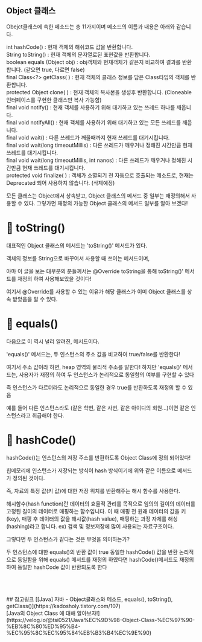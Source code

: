## Object 클래스
Obejct클래스에 속한 메소드는 총 11가지이며 메소드의 이름과 내용은 아래와 같습니다.

int  hashCode() :  현재 객체의 해쉬코드 값을 반환합니다. <br/>
String  toString() :  현재 객체의 문자열로된 표현값을 반환합니다.<br/>
boolean  equals (Object obj) :  obj객체와 현재객체가 같은지 비교하여 결과를 반환합니다. (같으면 true, 다르면 false)<br/>
final Class<?>  getClass( ) :  현재 객체의 클래스 정보를 담은 Class타입의 객체를 반환합니다.<br/>
protected Object  clone( ) :  현재 객체의 복사본을 생성후 반환합니다. (Cloneable 인터페이스를 구현한 클래스만 복사 가능함)<br/>
final void  notify() :  현재 객체를 사용하기 위해 대기하고 있는 쓰레드 하나를 깨웁니다.<br/>
final void  notifyAll() :  현재 객체를 사용하기 위해 대기하고 있는 모든 쓰레드를 깨웁니다.<br/>
final void  wait() :  다른 쓰레드가 깨울때까지 현재 쓰레드를 대기시킵니다.<br/>
final void  wait(long timeoutMillis) :  다른  쓰레드가 깨우거나 정해진 시간만큼 현재 쓰레드를 대기시킵니다.<br/>
final void  wait(long timeoutMillis, int nanos) :  다른  쓰레드가 깨우거나 정해진 시간만큼 현재 쓰레드를 대기시킵니다.<br/>
protected void  finalize( ) :  객체가 소멸되기 전 자동으로 호출되는 메소드로, 현재는 Deprecated 되어 사용하지 않습니다. (삭제예정)<br/>

모든 클래스는 Object에서 상속받고, Object 클래스의 메서드 중 일부는 재정의해서 사용할 수 있다.
그렇가면 재정의 가능한 Object 클래스의 메서드 일부를 알아 보겠다!

# 💁 toString()

대표적인 Object 클래스의 메서드는 'toString()' 메서드가 있다.

객체의 정보를 String으로 바꾸어서 사용할 때 쓰이는 메서드이며,

아마 이 글을 보는 대부분의 분들께서는 @Override toString을 통해 toString()' 메서드를 재정의 하여 사용해보았을 것이다!

여기서 @Override를 사용할 수 있는 이유가 해당 클래스가 이미 Object 클래스를 상속 받았음을 알 수 있다.

# 💁 equals()

다음으로 이 역시 널리 알려진, 메서드이다.

'equals()' 메서드는, 두 인스턴스의 주소 값을 비교하여 true/false를 반환한다!

여기서 주소 값이라 하면, heap 영역의 물리적 주소를 말한다!
하지만 'equals()' 메서드는, 사용자가 재정의 하여 두 인스턴스가 논리적으로 동일함의 여부를 구현할 수 있다

즉 인스턴스가 다르더라도 논리적으로 동일한 경우 true를 반환하도록 재정의 할 수 있음

예를 들어 다른 인스턴스라도 (같은 학번, 같은 사번, 같은 아이디의 회원...)이면 같은 인스턴스라고 취급해야 한다.

# 💁 hashCode()

hashCode()는 인스턴스의 저장 주소를 반환하도록 Object Class에 정의 되어있다!

힙메모리에 인스턴스가 저장되는 방식이 hash 방식이기에 위와 같은 이름으로 메서드가 정의된 것이다.

즉, 자료의 특정 값(키 값)에 대한 저장 위치를 반환해주는 해시 함수를 사용한다.

해시함수(hash function)란 데이터의 효율적 관리를 목적으로 임의의 길이의 데이터를 고정된 길이의 데이터로 매핑하는 함수입니다. 이 때 매핑 전 원래 데이터의 값을 키(key), 매핑 후 데이터의 값을 해시값(hash value), 매핑하는 과정 자체를 해싱(hashing)라고 합니다. ex) 검색 및 정보저장에 많이 사용되는 자료구조이다.

그렇다면 두 인스턴스가 같다는 것은 무엇을 의미하는가?

두 인스턴스에 대한 equals()의 반환 값이 true
동일한 hashCode() 값을 반환
논리적으로 동일함을 위해 equals() 메서드를 재정의 하였다면 hashCode()메서드도 재정의 하여 동일한 hashCode 값이 반환되도록 한다

<br/>
<br/>
<br/>
## 참고링크
[[Java] 자바 - Object클래스와 메소드, equals(), toString(), getClass()](https://kadosholy.tistory.com/107) <br/>
[Java의 Object Class 에 대해 알아보자!](https://velog.io/@tsi0521/Java%EC%9D%98-Object-Class-%EC%97%90-%EB%8C%80%ED%95%B4-%EC%95%8C%EC%95%84%EB%B3%B4%EC%9E%90)
